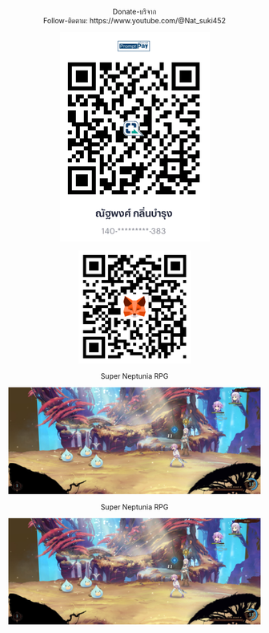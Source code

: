 <p align="center">
  Donate-บริจาก <br> Follow-ติดตาม: https://www.youtube.com/@Nat_suki452
</p>

<p align="center">
  <img src="/img/QR1.png">
</p>

<p align="center">
  <img src="/img/QR2.png">
</p>

<p align="center">
  Super Neptunia RPG
</p>

<p align="center">
  <img src="/img/Super Neptunia RPG.jpg">
</p>

<p align="center">
  Super Neptunia RPG
</p>

<p align="center">
  <img src="/img/Super Neptunia RPG.jpg">
</p>


